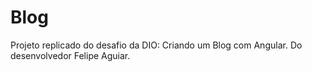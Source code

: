# Blog

Projeto replicado do desafio da DIO: Criando um Blog com Angular. Do desenvolvedor Felipe Aguiar.
